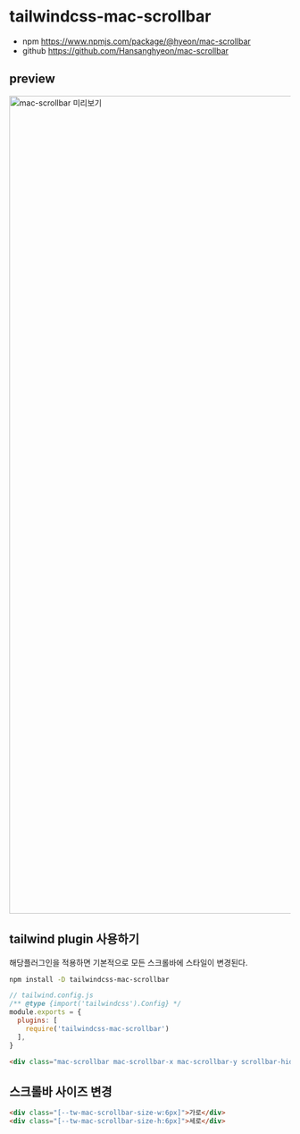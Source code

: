# tailwindcss-mac-scrollbar

- npm https://www.npmjs.com/package/@hyeon/mac-scrollbar
- github https://github.com/Hansanghyeon/mac-scrollbar

## preview

<a href="https://hansanghyeon.github.io/tailwindcss-mac-scrollbar/">
<img width="1462" alt="mac-scrollbar 미리보기" src="https://user-images.githubusercontent.com/42893446/234755906-5f5101b9-2fec-4738-ada8-c92aeea657db.png"></a>

## tailwind plugin 사용하기

해당플러그인을 적용하면 기본적으로 모든 스크롤바에 스타일이 변경된다.

```bash
npm install -D tailwindcss-mac-scrollbar
```

```js
// tailwind.config.js
/** @type {import('tailwindcss').Config} */
module.exports = {
  plugins: [
    require('tailwindcss-mac-scrollbar')
  ],
}
```

```html
<div class="mac-scrollbar mac-scrollbar-x mac-scrollbar-y scrollbar-hidden">test</div>
```

## 스크롤바 사이즈 변경

```html
<div class="[--tw-mac-scrollbar-size-w:6px]">가로</div>
<div class="[--tw-mac-scrollbar-size-h:6px]">세로</div>
```
<!--
## 제작하면서 참고

- https://dev.to/vborodulin/custom-ios-style-css-scroll-bar-with-side-paddings-18ke
- https://codepen.io/kqlambert/pen/DQKxNX
 -->
